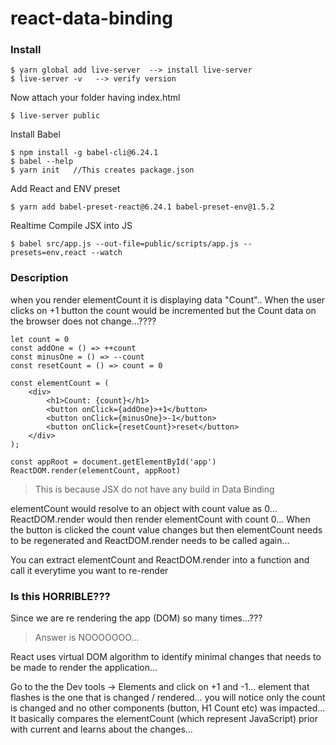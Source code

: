 # react-data-binding

### Install
~~~~
$ yarn global add live-server  --> install live-server
$ live-server -v   --> verify version
~~~~

Now attach your folder having index.html
~~~~
$ live-server public
~~~~

Install Babel
~~~~
$ npm install -g babel-cli@6.24.1
$ babel --help
$ yarn init   //This creates package.json
~~~~

Add React and ENV preset
~~~~
$ yarn add babel-preset-react@6.24.1 babel-preset-env@1.5.2
~~~~

Realtime Compile JSX into JS
~~~~
$ babel src/app.js --out-file=public/scripts/app.js --presets=env,react --watch
~~~~

### Description
when you render elementCount it is displaying data "Count".. When the user clicks on +1 button the count would be incremented but the Count data on the browser does not change…????
~~~~
let count = 0
const addOne = () => ++count
const minusOne = () => --count
const resetCount = () => count = 0

const elementCount = (
    <div>
        <h1>Count: {count}</h1>
        <button onClick={addOne}>+1</button>
        <button onClick={minusOne}>-1</button>
        <button onClick={resetCount}>reset</button>
    </div>
);

const appRoot = document.getElementById('app') 
ReactDOM.render(elementCount, appRoot)
~~~~

> This is because JSX do not have any build in Data Binding

elementCount would resolve to an object with count value as 0… 
ReactDOM.render would then render elementCount with count 0… 
When the button is clicked the count value changes but then elementCount needs to be regenerated and ReactDOM.render needs to be called again…


You can extract elementCount and ReactDOM.render into a function and call it everytime you want to re-render

### Is this HORRIBLE??? 
Since we are re rendering the app (DOM) so many times…??? 
> Answer is NOOOOOOO...

React uses virtual DOM algorithm to identify minimal changes that needs to be made to render the application…

Go to the the Dev tools -> Elements and click on +1 and -1… 
element that flashes is the one that is changed / rendered… you will notice only the count is changed and no other components (button, H1 Count etc) was impacted… 
It basically compares the elementCount (which represent JavaScript) prior with current and learns about the changes…
